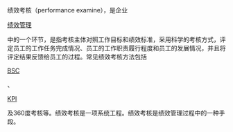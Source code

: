  绩效考核（performance examine），是企业

[绩效管理](https://baike.baidu.com/item/%E7%BB%A9%E6%95%88%E7%AE%A1%E7%90%86)

中的一个环节，是指考核主体对照工作目标和绩效标准，采用科学的考核方式，评定员工的工作任务完成情况、员工的工作职责履行程度和员工的发展情况，并且将评定结果反馈给员工的过程。常见绩效考核方法包括

[BSC](https://baike.baidu.com/item/BSC)

、

[KPI](https://baike.baidu.com/item/KPI)

及360度考核等。绩效考核是一项系统工程。绩效考核是绩效管理过程中的一种手段。

